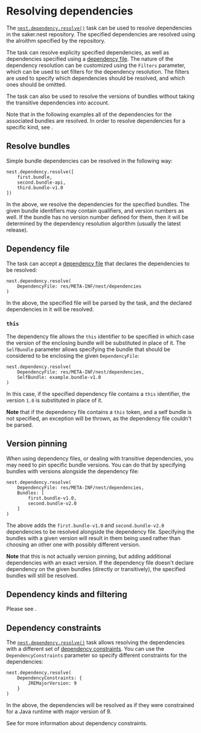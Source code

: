 # Resolving dependencies

The [`nest.dependency.resolve()`](/taskdoc/nest.dependency.resolve.html) task can be used to resolve dependencies in the saker.nest repository. The specified dependencies are resolved using the alroithm specified by the repository.

The task can resolve explicity specified dependencies, as well as dependencies specified using a [dependency file](root:/saker.nest/doc/devguide/bundleformat.html#dependency-file). The nature of the dependency resolution can be customized using the `Filters` parameter, which can be used to set filters for the dependency resolution. The filters are used to specify which dependencies should be resolved, and which ones should be omitted.

The task can also be used to resolve the versions of bundles without taking the transitive dependencies into account.

Note that in the following examples all of the dependencies for the associated bundles are resolved. In order to resolve dependencies for a specific kind, see [](filters.md).

## Resolve bundles

Simple bundle dependencies can be resolved in the following way:

```sakerscript
nest.dependency.resolve([
	first.bundle,
	second.bundle-api,
	third.bundle-v1.0
])
```

In the above, we resolve the dependencies for the specified bundles. The given bundle identifiers may contain qualifiers, and version numbers as well. If the bundle has no version number defined for them, then it will be determined by the dependency resolution algorithm (usually the latest release).

## Dependency file

The task can accept a [dependency file](root:/saker.nest/doc/devguide/bundleformat.html#dependency-file) that declares the dependencies to be resolved:

```sakerscript
nest.dependency.resolve(
	DependencyFile: res/META-INF/nest/dependencies
)
```

In the above, the specified file will be parsed by the task, and the declared dependencies in it will be resolved.

### `this`

The dependency file allows the `this` identifier to be specified in which case the version of the enclosing bundle will be substituted in place of it. The `SelfBundle` parameter allows specifying the bundle that should be considered to be enclosing the given `DependencyFile`:

```sakerscript
nest.dependency.resolve(
	DependencyFile: res/META-INF/nest/dependencies,
	SelfBundle: example.bundle-v1.0
)
```

In this case, if the specified dependency file contains a `this` identifier, the version `1.0` is substituted in place of it.

**Note** that if the dependency file contains a `this` token, and a self bundle is not specified, an exception will be thrown, as the dependency file couldn't be parsed.

## Version pinning

When using dependency files, or dealing with transitive dependencies, you may need to pin specific bundle versions. You can do that by specifying bundles with versions alongside the dependency file:

```sakerscript
nest.dependency.resolve(
	DependencyFile: res/META-INF/nest/dependencies,
	Bundles: [
		first.bundle-v1.0,
		second.bundle-v2.0
	]
)
```

The above adds the `first.bundle-v1.0` and `second.bundle-v2.0` dependencies to be resolved alongside the dependency file. Specifying the bundles with a given version will result in them being used rather than choosing an other one with possibly different version.

**Note** that this is not actually version pinning, but adding additional dependencies with an exact version. If the dependency file doesn't declare dependency on the given bundles (directly or transitively), the specified bundles will still be resolved.

## Dependency kinds and filtering

Please see [](filters.md).

## Dependency constraints

The [`nest.dependency.resolve()`](/taskdoc/nest.dependency.resolve.html) task allows resolving the dependencies with a different set of [dependency constraints](root:/saker.nest/doc/userguide/constraints.html). You can use the `DependencyConstraints` parameter so specify different constraints for the dependencies:

```sakerscript
nest.dependency.resolve(
	DependencyConstraints: {
		JREMajorVersion: 9
	}
)
```

In the above, the dependencies will be resolved as if they were constrained for a Java runtime with major version of 9.

See [](root:/saker.nest/doc/userguide/constraints.html) for more information about dependency constraints.
